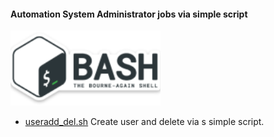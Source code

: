 #### Automation System Administrator jobs via simple script
![](https://github.com/chsnv/Bash_Script/blob/main/img/bash.png)

- [useradd_del.sh](https://github.com/chsnv/Bash_Script/blob/main/scripts/useradd_del.sh "useradd_del.sh") Create user and delete via s simple script.



